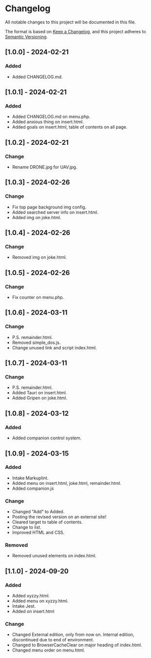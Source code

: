 # Changelog

All notable changes to this project will be documented in this file.

The format is based on [Keep a Changelog](https://keepachangelog.com/en/1.1.0/),
and this project adheres to [Semantic Versioning](https://semver.org/spec/v2.0.0.html).

## [1.0.0] - 2024-02-21

### Added

- Added CHANGELOG.md.

## [1.0.1] - 2024-02-21

### Added

- Added CHANGELOG.md on menu.php.
- Added anxious thing on insert.html.
- Added goals on insert.html, table of contents on all page.

## [1.0.2] - 2024-02-21

### Change

- Rename DRONE.jpg for UAV.jpg.

## [1.0.3] - 2024-02-26

### Change

- Fix top page background img config.
- Added searched server info on insert.html.
- Added img on joke.html.

## [1.0.4] - 2024-02-26

### Change

- Removed img on joke.html.

## [1.0.5] - 2024-02-26

### Change

- Fix counter on menu.php.

## [1.0.6] - 2024-03-11

### Change

- P.S. remainder.html.
- Removed simple_dos.js.
- Change unused link and script index.html.

## [1.0.7] - 2024-03-11

### Change

- P.S. remainder.html.
- Added Tauri on insert.html.
- Added Gripen on joke.html.

## [1.0.8] - 2024-03-12

### Added

- Added companion control system.

## [1.0.9] - 2024-03-15

### Added

- Intake Markuplint.
- Added menu on insert.html, joke.html, remainder.html.
- Added companion.js

### Change

- Changed "Add" to Added.
- Posting the revised version on an external site!
- Cleared target to table of contents.
- Change to list.
- Improved HTML and CSS.

### Removed

- Removed unused elements on index.html.

## [1.1.0] - 2024-09-20

### Added

- Added xyzzy.html.
- Added menu on xyzzy.html.
- Intake Jest.
- Added on insert.html

### Change

- Changed External edition, only from now on. Internal edition, discontinued due to end of environment.
- Changed to BrowserCacheClear on major heading of index.html.
- Changed menu order on menu.html.
